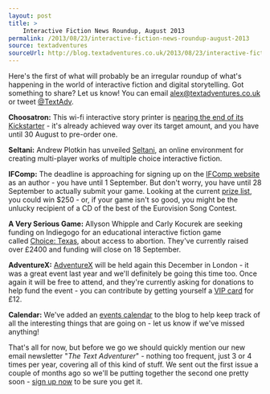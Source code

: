 ```yaml
---
layout: post
title: >
    Interactive Fiction News Roundup, August 2013
permalink: /2013/08/23/interactive-fiction-news-roundup-august-2013
source: textadventures
sourceUrl: http://blog.textadventures.co.uk/2013/08/23/interactive-fiction-news-roundup-august-2013/
---
```

Here's the first of what will probably be an irregular roundup of what's happening in the world of interactive fiction and digital storytelling. Got something to share? Let us know! You can email <a href="mailto:alex@textadventures.co.uk">alex@textadventures.co.uk</a> or tweet <a href="http://twitter.com/textadv">@TextAdv</a>.

<strong>Choosatron:</strong> This wi-fi interactive story printer is <a href="http://www.kickstarter.com/projects/jerrybelich/the-choosatron-interactive-fiction-arcade-machine">nearing the end of its Kickstarter</a> - it's already achieved way over its target amount, and you have until 30 August to pre-order one.

<strong>Seltani:</strong> Andrew Plotkin has unveiled <a href="http://eblong.com/zarf/essays/seltani-talk/">Seltani</a>, an online environment for creating multi-player works of multiple choice interactive fiction.

<strong>IFComp:</strong> The deadline is approaching for signing up on the <a href="http://ifcomp.org/comp13/schedule.html">IFComp website</a> as an author - you have until 1 September. But don't worry, you have until 28 September to actually submit your game. Looking at the current <a href="http://ifcomp.org/comp13/prizes.php">prize list</a>, you could win $250 - or, if your game isn't so good, you might be the unlucky recipient of a CD of the best of the Eurovision Song Contest.

<strong>A Very Serious Game:</strong> Allyson Whipple and Carly Kocurek are seeking funding on Indiegogo for an educational interactive fiction game called <a href="http://www.indiegogo.com/projects/choice-texas-a-very-serious-game">Choice: Texas</a>, about access to abortion. They've currently raised over £2400 and funding will close on 18 September.

<strong>AdventureX:</strong> <a href="http://www.screen7.co.uk/adventurex/">AdventureX</a> will be held again this December in London - it was a great event last year and we'll definitely be going this time too. Once again it will be free to attend, and they're currently asking for donations to help fund the event - you can contribute by getting yourself a <a href="http://www.screen7.co.uk/adventurex/vip_pass.html">VIP card</a> for £12.

<strong>Calendar:</strong> We've added an <a title="Calendar" href="http://blog.textadventures.co.uk/calendar/">events calendar</a> to the blog to help keep track of all the interesting things that are going on - let us know if we've missed anything!

That's all for now, but before we go we should quickly mention our new email newsletter "<em>The Text Adventurer</em>" - nothing too frequent, just 3 or 4 times per year, covering all of this kind of stuff. We sent out the first issue a couple of months ago so we'll be putting together the second one pretty soon - <a href="http://eepurl.com/qjChH">sign up now</a> to be sure you get it.